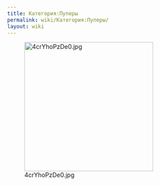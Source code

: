 ```yaml
---
title: Категория:Пуперы
permalink: wiki/Категория:Пуперы/
layout: wiki
---
```


<figure>
<img src="4crYhoPzDe0.jpg" title="4crYhoPzDe0.jpg" width="300" height="300" alt="4crYhoPzDe0.jpg" /><figcaption aria-hidden="true">4crYhoPzDe0.jpg</figcaption>
</figure>
